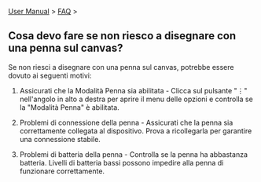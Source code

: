 [User Manual](/dragonnest/drawnote/manual/en) > [FAQ](/dragonnest/drawnote/manual/en/q_a) >

Cosa devo fare se non riesco a disegnare con una penna sul canvas?
---
Se non riesci a disegnare con una penna sul canvas, potrebbe essere dovuto ai seguenti motivi:

1. Assicurati che la Modalità Penna sia abilitata - Clicca sul pulsante "⋮" nell'angolo in alto a destra per aprire il menu delle opzioni e controlla se la "Modalità Penna" è abilitata.

2. Problemi di connessione della penna - Assicurati che la penna sia correttamente collegata al dispositivo. Prova a ricollegarla per garantire una connessione stabile.

3. Problemi di batteria della penna - Controlla se la penna ha abbastanza batteria. Livelli di batteria bassi possono impedire alla penna di funzionare correttamente.